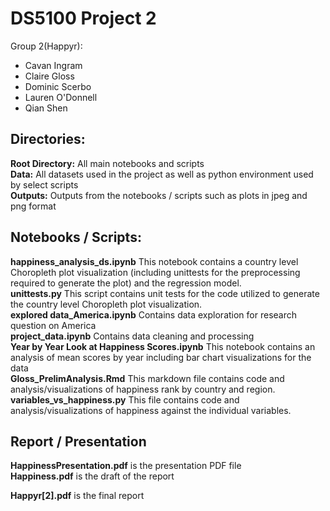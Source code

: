 # DS5100 Project 2

Group 2(Happyr):
- Cavan Ingram
- Claire Gloss
- Dominic Scerbo
- Lauren O'Donnell
- Qian Shen

## Directories:
**Root Directory:** All main notebooks and scripts
<br />
**Data:** All datasets used in the project as well as python environment used by select scripts
<br />
**Outputs:** Outputs from the notebooks / scripts such as plots in jpeg and png format

## Notebooks / Scripts:
**happiness_analysis_ds.ipynb** This notebook contains a country level Choropleth plot visualization (including unittests for the preprocessing required to generate the plot) and the regression model.
<br />
**unittests.py** This script contains unit tests for the code utilized to generate the country level Choropleth plot visualization.
<br />
**explored data_America.ipynb** Contains data exploration for research question on America 
<br />
**project_data.ipynb** Contains data cleaning and processing 
<br />
**Year by Year Look at Happiness Scores.ipynb** This notebook contains an analysis of mean scores by year including bar chart visualizations for the data
<br />
**Gloss_PrelimAnalysis.Rmd** This markdown file contains code and analysis/visualizations of happiness rank by country and region. 
<br />
**variables_vs_happiness.py** This file contains code and analysis/visualizations of happiness against the individual variables.

## Report / Presentation
**HappinessPresentation.pdf** is the presentation PDF file 
<br />
**Happiness.pdf** is the draft of the report

**Happyr[2].pdf** is the final report
